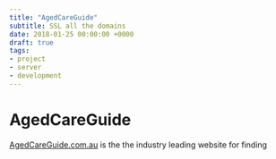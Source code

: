 ```yaml
---
title: "AgedCareGuide"
subtitle: SSL all the domains
date: 2018-01-25 00:00:00 +0000
draft: true
tags:
- project
- server
- development
---
```


# AgedCareGuide

[AgedCareGuide.com.au](https://www.agedcareguide.com.au) is the the industry leading website for finding 

